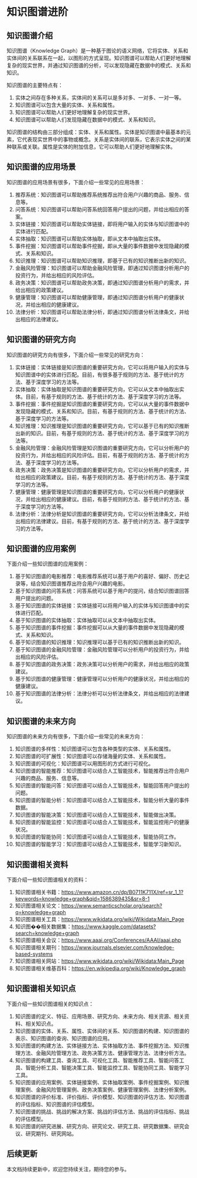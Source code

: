 # 知识图谱进阶

## 知识图谱介绍

知识图谱（Knowledge Graph）是一种基于图论的语义网络，它将实体、关系和实体间的关系联系在一起，以图形的方式呈现。知识图谱可以帮助人们更好地理解复杂的现实世界，并通过知识图谱的分析，可以发现隐藏在数据中的模式、关系和知识。

知识图谱的主要特点有：

1. 实体之间存在多种关系，实体间的关系可以是多对多、一对多、一对一等。
2. 知识图谱可以包含大量的实体、关系和属性。
3. 知识图谱可以帮助人们更好地理解复杂的现实世界。
4. 知识图谱可以帮助人们发现隐藏在数据中的模式、关系和知识。

知识图谱的结构由三部分组成：实体、关系和属性。实体是知识图谱中最基本的元素，它代表现实世界中的事物或概念。关系是实体间的联系，它表示实体之间的某种联系或关联。属性是实体的附加信息，它可以帮助人们更好地理解实体。

## 知识图谱的应用场景

知识图谱的应用场景有很多，下面介绍一些常见的应用场景：

1. 推荐系统：知识图谱可以帮助推荐系统推荐出符合用户兴趣的商品、服务、信息等。
2. 问答系统：知识图谱可以帮助问答系统回答用户提出的问题，并给出相应的答案。
3. 实体链接：知识图谱可以帮助实体链接，即将用户输入的实体与知识图谱中的实体进行匹配。
4. 实体抽取：知识图谱可以帮助实体抽取，即从文本中抽取出实体。
5. 事件挖掘：知识图谱可以帮助事件挖掘，即从大量的事件数据中发现隐藏的模式、关系和知识。
6. 知识推理：知识图谱可以帮助知识推理，即基于已有的知识推断出新的知识。
7. 金融风险管理：知识图谱可以帮助金融风险管理，即通过知识图谱分析用户的投资行为，并给出相应的风险评估。
8. 政务决策：知识图谱可以帮助政务决策，即通过知识图谱分析用户的需求，并给出相应的政策建议。
9. 健康管理：知识图谱可以帮助健康管理，即通过知识图谱分析用户的健康状况，并给出相应的健康建议。
10. 法律分析：知识图谱可以帮助法律分析，即通过知识图谱分析法律条文，并给出相应的法律建议。

## 知识图谱的研究方向

知识图谱的研究方向有很多，下面介绍一些常见的研究方向：

1. 实体链接：实体链接是知识图谱的重要研究方向，它可以将用户输入的实体与知识图谱中的实体进行匹配。目前，有很多基于规则的方法、基于统计的方法、基于深度学习的方法等。
2. 实体抽取：实体抽取是知识图谱的重要研究方向，它可以从文本中抽取出实体。目前，有基于规则的方法、基于统计的方法、基于深度学习的方法等。
3. 事件挖掘：事件挖掘是知识图谱的重要研究方向，它可以从大量的事件数据中发现隐藏的模式、关系和知识。目前，有基于规则的方法、基于统计的方法、基于深度学习的方法等。
4. 知识推理：知识推理是知识图谱的重要研究方向，它可以基于已有的知识推断出新的知识。目前，有基于规则的方法、基于统计的方法、基于深度学习的方法等。
5. 金融风险管理：金融风险管理是知识图谱的重要研究方向，它可以分析用户的投资行为，并给出相应的风险评估。目前，有基于规则的方法、基于统计的方法、基于深度学习的方法等。
6. 政务决策：政务决策是知识图谱的重要研究方向，它可以分析用户的需求，并给出相应的政策建议。目前，有基于规则的方法、基于统计的方法、基于深度学习的方法等。
7. 健康管理：健康管理是知识图谱的重要研究方向，它可以分析用户的健康状况，并给出相应的健康建议。目前，有基于规则的方法、基于统计的方法、基于深度学习的方法等。
8. 法律分析：法律分析是知识图谱的重要研究方向，它可以分析法律条文，并给出相应的法律建议。目前，有基于规则的方法、基于统计的方法、基于深度学习的方法等。


## 知识图谱的应用案例

下面介绍一些知识图谱的应用案例：

1. 基于知识图谱的电影推荐：电影推荐系统可以基于用户的喜好、偏好、历史记录等，结合知识图谱推荐出符合用户兴趣的电影。
2. 基于知识图谱的问答系统：问答系统可以基于用户的提问，结合知识图谱回答用户提出的问题。
3. 基于知识图谱的实体链接：实体链接可以将用户输入的实体与知识图谱中的实体进行匹配。
4. 基于知识图谱的实体抽取：实体抽取可以从文本中抽取出实体。
5. 基于知识图谱的事件挖掘：事件挖掘可以从大量的事件数据中发现隐藏的模式、关系和知识。
6. 基于知识图谱的知识推理：知识推理可以基于已有的知识推断出新的知识。
7. 基于知识图谱的金融风险管理：金融风险管理可以分析用户的投资行为，并给出相应的风险评估。
8. 基于知识图谱的政务决策：政务决策可以分析用户的需求，并给出相应的政策建议。
9. 基于知识图谱的健康管理：健康管理可以分析用户的健康状况，并给出相应的健康建议。
10. 基于知识图谱的法律分析：法律分析可以分析法律条文，并给出相应的法律建议。

## 知识图谱的未来方向

知识图谱的未来方向有很多，下面介绍一些常见的未来方向：

1. 知识图谱的多样性：知识图谱可以包含各种类型的实体、关系和属性。
2. 知识图谱的可扩展性：知识图谱可以存储海量的实体、关系和属性。
3. 知识图谱的可视化：知识图谱可以用图形的方式进行可视化。
4. 知识图谱的智能推荐：知识图谱可以结合人工智能技术，智能推荐出符合用户兴趣的商品、服务、信息等。
5. 知识图谱的智能问答：知识图谱可以结合人工智能技术，智能回答用户提出的问题。
6. 知识图谱的智能分析：知识图谱可以结合人工智能技术，智能分析大量的事件数据。
7. 知识图谱的智能决策：知识图谱可以结合人工智能技术，智能做出决策。
8. 知识图谱的智能监控：知识图谱可以结合人工智能技术，智能监控用户的健康状况。
9. 知识图谱的智能协同：知识图谱可以结合人工智能技术，智能协同工作。
10. 知识图谱的智能学习：知识图谱可以结合人工智能技术，智能学习新知识。



## 知识图谱相关资料

下面介绍一些知识图谱相关的资料：

1. 知识图谱相关书籍：https://www.amazon.cn/dp/B0711K711X/ref=sr_1_1?keywords=knowledge+graph&qid=1586389435&sr=8-1
2. 知识图谱相关论文：https://www.semanticscholar.org/search?q=knowledge+graph
3. 知识图谱相关工具：https://www.wikidata.org/wiki/Wikidata:Main_Page
4. 知识图��相关数据集：https://www.kaggle.com/datasets?search=knowledge+graph
5. 知识图谱相关会议：https://www.aaai.org/Conferences/AAAI/aaai.php
6. 知识图谱相关期刊：https://www.journals.elsevier.com/knowledge-based-systems
7. 知识图谱相关网站：https://www.wikidata.org/wiki/Wikidata:Main_Page
8. 知识图谱相关维基百科：https://en.wikipedia.org/wiki/Knowledge_graph

## 知识图谱相关知识点

下面介绍一些知识图谱相关的知识点：

1. 知识图谱的定义、特征、应用场景、研究方向、未来方向、相关资源、相关资料、相关知识点。
2. 知识图谱的实体、关系、属性、实体间的关系、知识图谱的构建、知识图谱的表示、知识图谱的查询、知识图谱的应用。
3. 知识图谱的构建方法、实体链接方法、实体抽取方法、事件挖掘方法、知识推理方法、金融风险管理方法、政务决策方法、健康管理方法、法律分析方法。
4. 知识图谱的构建工具、查询工具、可视化工具、智能推荐工具、智能问答工具、智能分析工具、智能决策工具、智能监控工具、智能协同工具、智能学习工具。
5. 知识图谱的应用案例、实体链接案例、实体抽取案例、事件挖掘案例、知识推理案例、金融风险管理案例、政务决策案例、健康管理案例、法律分析案例。
6. 知识图谱的评价标准、评价指标、评价模型、知识图谱的评估方法、知识图谱的评估指标、知识图谱的评估模型。
7. 知识图谱的挑战、挑战的解决方案、挑战的评估方法、挑战的评估指标、挑战的评估模型。
8. 知识图谱的研究进展、研究方向、研究论文、研究工具、研究数据集、研究会议、研究期刊、研究网站。

## 后续更新

本文档持续更新中，欢迎您持续关注，期待您的参与。
